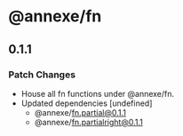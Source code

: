 # @annexe/fn

## 0.1.1

### Patch Changes

- House all fn functions under @annexe/fn.
- Updated dependencies [undefined]
  - @annexe/fn.partial@0.1.1
  - @annexe/fn.partialright@0.1.1
